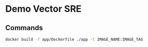# Demo Vector SRE 

## Commands
```bash
docker build -f app/Dockerfile ./app -t IMAGE_NAME:IMAGE_TAG
```

